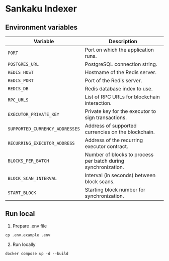# Sankaku Indexer

## Environment variables

| **Variable**                   | **Description**                                                   |
|--------------------------------|-------------------------------------------------------------------|
| `PORT`                         | Port on which the application runs.                              |
| `POSTGRES_URL`                 | PostgreSQL connection string.                                     |
| `REDIS_HOST`                   | Hostname of the Redis server.                                     |
| `REDIS_PORT`                   | Port of the Redis server.                                         |
| `REDIS_DB`                     | Redis database index to use.                                      |
| `RPC_URLS`                     | List of RPC URLs for blockchain interaction.                     |
| `EXECUTOR_PRIVATE_KEY`         | Private key for the executor to sign transactions.               |
| `SUPPORTED_CURRENCY_ADDRESSES` | Address of supported currencies on the blockchain.               |
| `RECURRING_EXECUTOR_ADDRESS`   | Address of the recurring executor contract.                      |
| `BLOCKS_PER_BATCH`             | Number of blocks to process per batch during synchronization.    |
| `BLOCK_SCAN_INTERVAL`          | Interval (in seconds) between block scans.                       |
| `START_BLOCK`                  | Starting block number for synchronization.                       |
## Run local

1. Prepare .env file

```
cp .env.example .env
```

2. Run locally

```
docker compose up -d --build
```